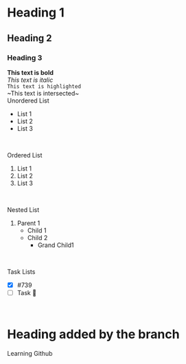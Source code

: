 # Heading 1
## Heading 2
### Heading 3

**This text is bold**
</br>
_This text is italic_
</br>
`This text is highlighted`
</br>
~This text is intersected~
</br>
Unordered List
</br>

- List 1
- List 2
- List 3
</br>

Ordered List
1. List 1
2. List 2
3. List 3

</br>

Nested List
1. Parent 1
   - Child 1
   - Child 2
     - Grand Child1

</br>

Task Lists
- [x] #739
- [ ] Task :tada:
</br>

# Heading added by the branch

Learning Github
